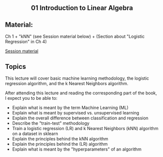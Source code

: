 <h2 align="center">01 Introduction to Linear Algebra</h2>

## Material:
Ch 1 + "kNN" (see Session material below) +  (Section about "Logistic Regression" in Ch 4)

[Session material](https://viaucdk-my.sharepoint.com/:f:/g/personal/rib_viauc_dk/Ehw3HAQLiH5OuSB14MmZb5gBZxQvOeMDPqkRz7Jvg2hBjw?e=ADVcEv)



## Topics
This lecture will cover basic machine learning methodology, the logistic regression algorithm, and the k Nearest Neighbors algorithm.

After attending this lecture and reading the corresponding part of the book, I expect you to be able to:

- Explain what is meant by the term Machine Learning (ML)
- Explain what is meant by supervised vs. unsupervised learning
- Explain the overall difference between classification and regression
- Describe the "train-test" methodology
- Train a logistic regression (LR) and k Nearest Neighbors (kNN) algorithm on a dataset in sklearn
- Explain the principles behind the kNN algorithm
- Explain the principles behind the (LR) algorithm
- Explain what is meant by the "hyperparameters" of an algorithm



